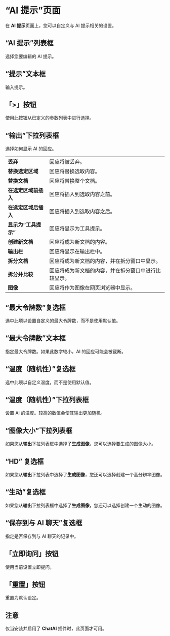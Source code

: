# “AI 提示”页面

在 **AI 提示**页面上，您可以自定义与 AI 提示相关的设置。

## “AI 提示”列表框

选择您要编辑的 AI 提示。

## “提示”文本框

输入提示。

## 「>」按钮

使用此按钮从已定义的参数列表中进行选择。

## “输出”下拉列表框

选择如何显示 AI 的回应。

|     |     |
| --- | --- |
| **丢弃** | 回应将被丢弃。 |
| **替换选定区域** | 回应将替换选取内容。 |
| **替换文档** | 回应将替换整个文档。 |
| **在选定区域前插入** | 回应将插入到选取内容之前。 |
| **在选定区域后插入** | 回应将插入到选取内容之后。 |
| **显示为“工具提示”** | 回应将显示为工具提示。 |
| **创建新文档** | 回应将成为新文档的内容。 |
| **输出栏** | 回应将显示在输出栏中。 |
| **拆分文档** | 回应将成为新文档的内容，并在拆分窗口中显示。 |
| **拆分并比较** | 回应将成为新文档的内容，并在拆分窗口中进行比较显示。 |
| **图像** | 回应将作为图像在网页浏览器中显示。 |

## “最大令牌数”复选框

选中此项以设置自定义的最大令牌数，而不是使用默认值。

## “最大令牌数”文本框

指定最大令牌数。如果此数字较小，AI 的回应可能会被截断。

## “温度（随机性）”复选框

选中此项以自定义温度，而不是使用默认值。

## “温度（随机性）”下拉列表框

设置 AI 的温度。较高的数值会使其输出更加随机。

## “图像大小”下拉列表框

如果您从**输出**下拉列表框中选择了**生成图像**，您可以选择要生成的图像大小。

## “HD” 复选框

如果您从**输出**下拉列表中选择了**生成图像**，您还可以选择创建一个高分辨率图像。

## “生动”复选框

如果您从**输出**下拉列表框中选择了**生成图像**，您还可以选择创建一个生动的图像。

## “保存到与 AI 聊天”复选框

指定是否保存到与 AI 聊天的记录中。

## 「立即询问」按钮

使用当前设置立即提问。

## 「重置」按钮

重置为默认设定。

## 注意

仅当安装并启用了 **ChatAI** 插件时，此页面才可用。
